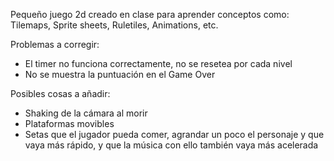 Pequeño juego 2d creado en clase para aprender conceptos como: Tilemaps, Sprite sheets, Ruletiles, Animations, etc.

Problemas a corregir:
- El timer no funciona correctamente, no se resetea por cada nivel
- No se muestra la puntuación en el Game Over

Posibles cosas a añadir:
  - Shaking de la cámara al morir
  - Plataformas movibles
  - Setas que el jugador pueda comer, agrandar un poco el personaje y que vaya más rápido, y que la música con ello también vaya más acelerada
